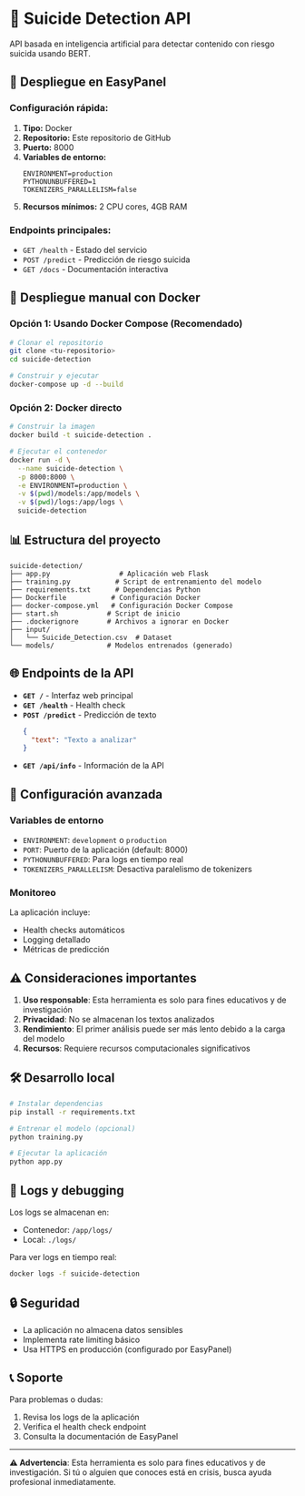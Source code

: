 # 🧠 Suicide Detection API

API basada en inteligencia artificial para detectar contenido con riesgo suicida usando BERT.

## 🚀 Despliegue en EasyPanel

### Configuración rápida:

1. **Tipo:** Docker
2. **Repositorio:** Este repositorio de GitHub
3. **Puerto:** 8000
4. **Variables de entorno:**
   ```
   ENVIRONMENT=production
   PYTHONUNBUFFERED=1
   TOKENIZERS_PARALLELISM=false
   ```
5. **Recursos mínimos:** 2 CPU cores, 4GB RAM

### Endpoints principales:

- `GET /health` - Estado del servicio
- `POST /predict` - Predicción de riesgo suicida
- `GET /docs` - Documentación interactiva

## 🐳 Despliegue manual con Docker

### Opción 1: Usando Docker Compose (Recomendado)

```bash
# Clonar el repositorio
git clone <tu-repositorio>
cd suicide-detection

# Construir y ejecutar
docker-compose up -d --build
```

### Opción 2: Docker directo

```bash
# Construir la imagen
docker build -t suicide-detection .

# Ejecutar el contenedor
docker run -d \
  --name suicide-detection \
  -p 8000:8000 \
  -e ENVIRONMENT=production \
  -v $(pwd)/models:/app/models \
  -v $(pwd)/logs:/app/logs \
  suicide-detection
```

## 📊 Estructura del proyecto

```
suicide-detection/
├── app.py                 # Aplicación web Flask
├── training.py           # Script de entrenamiento del modelo
├── requirements.txt      # Dependencias Python
├── Dockerfile           # Configuración Docker
├── docker-compose.yml   # Configuración Docker Compose
├── start.sh            # Script de inicio
├── .dockerignore       # Archivos a ignorar en Docker
├── input/
│   └── Suicide_Detection.csv  # Dataset
└── models/             # Modelos entrenados (generado)
```

## 🌐 Endpoints de la API

- **`GET /`** - Interfaz web principal
- **`GET /health`** - Health check
- **`POST /predict`** - Predicción de texto
  ```json
  {
    "text": "Texto a analizar"
  }
  ```
- **`GET /api/info`** - Información de la API

## 🔧 Configuración avanzada

### Variables de entorno

- `ENVIRONMENT`: `development` o `production`
- `PORT`: Puerto de la aplicación (default: 8000)
- `PYTHONUNBUFFERED`: Para logs en tiempo real
- `TOKENIZERS_PARALLELISM`: Desactiva paralelismo de tokenizers

### Monitoreo

La aplicación incluye:

- Health checks automáticos
- Logging detallado
- Métricas de predicción

## ⚠️ Consideraciones importantes

1. **Uso responsable**: Esta herramienta es solo para fines educativos y de investigación
2. **Privacidad**: No se almacenan los textos analizados
3. **Rendimiento**: El primer análisis puede ser más lento debido a la carga del modelo
4. **Recursos**: Requiere recursos computacionales significativos

## 🛠️ Desarrollo local

```bash
# Instalar dependencias
pip install -r requirements.txt

# Entrenar el modelo (opcional)
python training.py

# Ejecutar la aplicación
python app.py
```

## 📝 Logs y debugging

Los logs se almacenan en:

- Contenedor: `/app/logs/`
- Local: `./logs/`

Para ver logs en tiempo real:

```bash
docker logs -f suicide-detection
```

## 🔒 Seguridad

- La aplicación no almacena datos sensibles
- Implementa rate limiting básico
- Usa HTTPS en producción (configurado por EasyPanel)

## 📞 Soporte

Para problemas o dudas:

1. Revisa los logs de la aplicación
2. Verifica el health check endpoint
3. Consulta la documentación de EasyPanel

---

**⚠️ Advertencia**: Esta herramienta es solo para fines educativos y de investigación. Si tú o alguien que conoces está en crisis, busca ayuda profesional inmediatamente.
